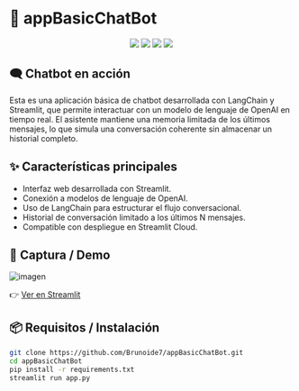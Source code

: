 # 🧠 appBasicChatBot

<p align="center">
  <img src="https://img.shields.io/badge/Python-3776AB?style=for-the-badge&logo=python&logoColor=white" />
  <img src="https://img.shields.io/badge/LangChain-blue?style=for-the-badge&logo=langchain&logoColor=white" />
  <img src="https://img.shields.io/badge/Streamlit-FF4B4B?style=for-the-badge&logo=streamlit&logoColor=white" />
  <img src="https://img.shields.io/badge/OpenAI-412991?style=for-the-badge&logo=openai&logoColor=white" />
</p>

## 🗨️ Chatbot en acción

Esta es una aplicación básica de chatbot desarrollada con LangChain y Streamlit, que permite interactuar con un modelo de lenguaje de OpenAI en tiempo real. El asistente mantiene una memoria limitada de los últimos mensajes, lo que simula una conversación coherente sin almacenar un historial completo.

## ✨ Características principales
- Interfaz web desarrollada con Streamlit.
- Conexión a modelos de lenguaje de OpenAI.
- Uso de LangChain para estructurar el flujo conversacional.
- Historial de conversación limitado a los últimos N mensajes.
- Compatible con despliegue en Streamlit Cloud.

## 📸 Captura / Demo

![imagen](https://github.com/user-attachments/assets/60926aae-b67c-4f92-9d1e-24ff010726f3)

👉 [Ver en Streamlit](https://appbasicchatbot.streamlit.app/)

## 📦 Requisitos / Instalación

```bash
git clone https://github.com/Brunoide7/appBasicChatBot.git
cd appBasicChatBot
pip install -r requirements.txt
streamlit run app.py
```




